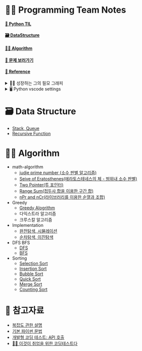 # 👨‍💻 Programming Team Notes


#### [📔 Python TIL](https://github.com/dustin-kang/Programming-Team-Notes/wiki)
#### [🗃️ DataStructure](https://github.com/dustin-kang/Programming-Team-Notes#%EF%B8%8F-data-structure)
#### [👨‍💻 Algorithm](https://github.com/dustin-kang/Programming-Team-Notes#-algorithm-1)
#### [📄 문제 보러가기](https://github.com/dustin-kang/Programming-Team-Notes/issues)
####  [📌 Reference](https://github.com/dustin-kang/Programming-Team-Notes#-참고자료)

<details>
<summary> 👨‍💻 성장하는 그의 필모 그래피</summary>
<h4>프로그래머스에서 코딩테스트 입문 100문제를 풀었다고 주신 머쓱이 스탬프</h4>
<img width="281" alt="Screenshot 2023-04-18 at 12 41 03" src="https://user-images.githubusercontent.com/55238671/232665627-d747b41a-4608-4b82-88ce-260148ab2631.png"> 

<h4>PCCE(코딩 필수 역량) Python3 Lv4/Lv4 등급을 달성했어요.</h4>

![ic-pcce-lv4-f5f22bf0](https://user-images.githubusercontent.com/55238671/233020425-419f46c6-6f4f-4825-8112-6e911b8fe6fc.png)

</details>

<details>
<summary> 🖥️ Python vscode settings </summary>
<h4> 디버깅 및  실행 단축키</h4>
<li> 디버깅 단축키  : cmd + shift + d </li>
<li> 시간  측정 : time python3 파이썬.py </li>

<h4> 리눅스 명령어로 테스트 파일 만들기 </h4>

1. 디버킹 아이콘 → `launch.json` 파일 만들기
2. 메인 디렉토리에 input, output 파일, main.py 파일을 만들기
3. launch.json 에 input을 통해 output을 내보내는 방식으로 리눅스 명령어 조절하기 `"args" : ["<", "input.txt", ">", "output.txt"]`
</details>

# 🗃️ Data Structure
- [Stack, Queue](https://github.com/dustin-kang/Programming-Team-Notes/blob/Python/data-structure/stack_queue.md)
- [Recursive Function](https://github.com/dustin-kang/Programming-Team-Notes/blob/Python/data-structure/recursive_function.md)


# 👨‍💻 Algorithm

- math-algorithm
  - [judje prime number (소수 판별 알고리즘)](https://github.com/dustin-kang/Programming-Team-Notes/blob/Python/math-algorithm/judge_prime_number.md)
  - [Seive of Eratosthenes(에라토스테네스의 체 - 범위내 소수 판별)](https://github.com/dustin-kang/Programming-Team-Notes/blob/Python/math-algorithm/sieve_of_eratosthenes.md)
  - [Two Pointer(투 포인터)](https://github.com/dustin-kang/Programming-Team-Notes/blob/Python/math-algorithm/two-pointer.md)
  - [Range Sum(접두사 합을 이용한 구간 합)](https://github.com/dustin-kang/Programming-Team-Notes/blob/Python/math-algorithm/range_sum.md)
  - [nPr and nCr(라이브러리를 이용한 순열과 조합)](https://github.com/dustin-kang/Programming-Team-Notes/blob/Python/math-algorithm/itertools.md)
- Greedy
  - [Greedy Alogrithm](https://github.com/dustin-kang/Programming-Team-Notes/blob/Python/greedy/greedy.md)
  - 다익스트라 알고리즘
  - 크루스칼 알고리즘
- Implementation
  - [완전탐색, 시뮬레이션](https://github.com/dustin-kang/Programming-Team-Notes/blob/Python/implementation/implementation.md)
  - [순차탐색, 이진탐색]()
- DFS BFS
  - [DFS](https://github.com/dustin-kang/Programming-Team-Notes/blob/Python/dfs_bfs/dfs_bfs.md#dfs-depth-first-search)
  - [BFS](https://github.com/dustin-kang/Programming-Team-Notes/blob/Python/dfs_bfs/dfs_bfs.md#bfs-breadth-first-search)
- Sorting
  - [Selection Sort](https://github.com/dustin-kang/Programming-Team-Notes/blob/Python/sorting/sorting.md#선택-정렬)
  - [Insertion Sort](https://github.com/dustin-kang/Programming-Team-Notes/blob/Python/sorting/sorting.md#삽입-정렬)
  - [Bubble Sort](https://github.com/dustin-kang/Programming-Team-Notes/blob/Python/sorting/sorting.md#버블-정렬)
  - [Quick Sort](https://github.com/dustin-kang/Programming-Team-Notes/blob/Python/sorting/sorting.md#퀵-정렬)
  - [Merge Sort](https://github.com/dustin-kang/Programming-Team-Notes/blob/Python/sorting/sorting.md#병합-정렬)
  - [Counting Sort](https://github.com/dustin-kang/Programming-Team-Notes/blob/Python/sorting/sorting.md#계수-정렬)

# 📌 참고자료
- [복잡도 관한 설명](https://github.com/dustin-kang/devStudy/blob/main/data_structure/complexity.md)
- [기본 파이썬 문법](https://github.com/dustin-kang/Programming-Team-Notes/blob/Python/Pythoncode.ipynb)
- [개발형 코딩 테스트: API 호출](https://github.com/dustin-kang/Programming-Team-Notes/blob/Python/pythonapi.md)
- [👨‍💻 이것이 취업을 위한 코딩테스트다](https://github.com/ndb796/python-for-coding-test)



